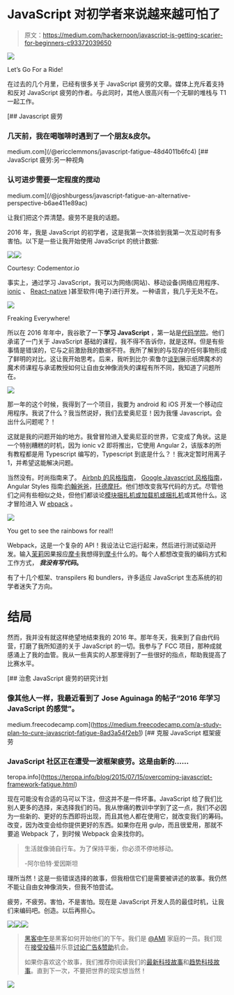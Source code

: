 # JavaScript 对初学者来说越来越可怕了

> 原文：<https://medium.com/hackernoon/javascript-is-getting-scarier-for-beginners-c93372039650>

![](img/435e1f31a3cc6a1c28527b5c5a3f93f2.png)

Let’s Go For a Ride!

在过去的几个月里，已经有很多关于 JavaScript 疲劳的文章。媒体上充斥着支持和反对 JavaScript 疲劳的作者。与此同时，其他人很高兴有一个无聊的堆栈与 T1 一起工作。

[](/@ericclemmons/javascript-fatigue-48d4011b6fc4) [## Javascript 疲劳

### 几天前，我在喝咖啡时遇到了一个朋友&皮尔。

medium.com](/@ericclemmons/javascript-fatigue-48d4011b6fc4) [](/@joshburgess/javascript-fatigue-an-alternative-perspective-b6ae411e89ac) [## JavaScript 疲劳:另一种视角

### 认可进步需要一定程度的搅动

medium.com](/@joshburgess/javascript-fatigue-an-alternative-perspective-b6ae411e89ac) 

让我们把这个弄清楚。疲劳不是我的话题。

2016 年，我是 JavaScript 的初学者，这是我第一次体验到我第一次互动时有多害怕。以下是一些让我开始使用 JavaScript 的统计数据:

![](img/80cff1d2525d305615339569b32c9729.png)![](img/6cc7aeaa054fcb7a4894fb72adb81a67.png)

Courtesy: Codementor.io

事实上，通过学习 JavaScript，我可以为网络(网站)、移动设备(网络应用程序、 [ionic](https://ionicframework.com/) 、 [React-native](https://facebook.github.io/react-native/) )甚至软件(电子)进行开发。一种语言，我几乎无处不在。

![](img/18342c89b1c653fe45f92127fb4d385d.png)

Freaking Everywhere!

所以在 2016 年年中，我谷歌了一下**学习 JavaScript** ，第一站是[代码学院](https://www.codecademy.com/learn/javascript)。他们承诺了一门关于 JavaScript 基础的课程，我不得不告诉你，就是这样。但是有些事情是错误的，它与之前激励我的数据不符。我所了解到的与现存的任何事物形成了鲜明的对比。这让我开始思考。后来，我听到比尔·索鲁尔[谈到](https://www.youtube.com/watch?v=XkbTPCHcCyI&feature=youtu.be&t=1398)展示纸牌魔术的魔术师课程与承诺教授如何让自由女神像消失的课程有所不同，我知道了问题所在。

![](img/bded9a4f398362509433d0e933d9bf36.png)

那一年的这个时候，我得到了一个项目，我要为 android 和 iOS 开发一个移动应用程序。我说了什么？我当然说好，我们去爱奥尼亚！因为我懂 Javascript。会出什么问题呢？！

这就是我的问题开始的地方。我曾冒险进入爱奥尼亚的世界，它变成了角状。这是一个特别糟糕的时机，因为 ionic v2 即将推出，它使用 Angular 2，该版本的所有教程都是用 Typescript 编写的，Typescript 到底是什么？！我决定暂时用离子 1，并希望这能解决问题。

当然没有。时尚指南来了。 [Airbnb 的风格指南](https://github.com/airbnb/javascript?utm_source=mybridge&utm_medium=blog&utm_campaign=read_more)， [Google Javascript 风格指南](https://google.github.io/styleguide/jsguide.html)，Angular Styles 指南:[约翰爸爸](https://github.com/johnpapa/angular-styleguide)，[托德摩托](https://github.com/toddmotto/angular-styleguide)。他们想改变我写代码的方式。尽管他们之间有些相似之处，但他们都谈论[模块捆扎机或加载机或捆扎机](https://medium.freecodecamp.com/javascript-modules-a-beginner-s-guide-783f7d7a5fcc)或其他什么。这才冒险进入 W [ebpack](https://webpack.github.io/) 。

![](img/5847408d2cd61c9d0b2f19f56d17e1b5.png)

You get to see the rainbows for real!!

Webpack，这是一个复杂的 API！我设法让它运行起来，然后进行测试驱动开发。输入[茉莉](https://webpack.github.io/)因果报应[摩卡](https://mochajs.org/)我想得到[摩卡](https://en.wikipedia.org/wiki/Moksha)什么的。每个人都想改变我的编码方式和工作方式， ***我没有写代码*。**

有了十几个框架、transpilers 和 bundlers，许多适应 JavaScript 生态系统的初学者迷失了方向。

# 结局

然而，我并没有就这样绝望地结束我的 2016 年。那年冬天，我来到了自由代码营，打磨了我所知道的关于 JavaScript 的一切。我参与了 FCC 项目，那种成就感涌上了我的血管。我从一些真实的人那里得到了一些很好的指点，帮助我提高了比赛水平。

[](https://medium.freecodecamp.com/a-study-plan-to-cure-javascript-fatigue-8ad3a54f2eb1) [## 治愈 JavaScript 疲劳的研究计划

### 像其他人一样，我最近看到了 Jose Aguinaga 的帖子“2016 年学习 JavaScript 的感觉”。

medium.freecodecamp.com](https://medium.freecodecamp.com/a-study-plan-to-cure-javascript-fatigue-8ad3a54f2eb1)  [## 克服 JavaScript 框架疲劳

### JavaScript 社区正在遭受一波框架疲劳。这是由新的……

teropa.info](https://teropa.info/blog/2015/07/15/overcoming-javascript-framework-fatigue.html) 

现在可能没有合适的马可以下注，但这并不是一件坏事。JavaScript 给了我们比别人更多的选择，来选择我们的马。我从惨痛的教训中学到了这一点，我们不必因为一些新的、更好的东西即将出现，而且其他人都在使用它，就改变我们的筹码。改变，因为改变会给你提供更好的东西。如果你在用 gulp，而且很爱用，那就不要追 Webpack 了，到时候 Webpack 会来找你的。

> 生活就像骑自行车。为了保持平衡，你必须不停地移动。
> 
> -阿尔伯特·爱因斯坦

理所当然！这是一些错误选择的故事，但我相信它们是需要被讲述的故事。我仍然不能让自由女神像消失，但我不怕尝试。

疲劳，不疲劳。害怕，不是害怕。现在是 JavaScript 开发人员的最佳时机，让我们来编码吧。创造。以后再担心。

[![](img/50ef4044ecd4e250b5d50f368b775d38.png)](http://bit.ly/HackernoonFB)[![](img/979d9a46439d5aebbdcdca574e21dc81.png)](https://goo.gl/k7XYbx)[![](img/2930ba6bd2c12218fdbbf7e02c8746ff.png)](https://goo.gl/4ofytp)

> [黑客中午](http://bit.ly/Hackernoon)是黑客如何开始他们的下午。我们是 [@AMI](http://bit.ly/atAMIatAMI) 家庭的一员。我们现在[接受投稿](http://bit.ly/hackernoonsubmission)并乐意[讨论广告&赞助](mailto:partners@amipublications.com)机会。
> 
> 如果你喜欢这个故事，我们推荐你阅读我们的[最新科技故事](http://bit.ly/hackernoonlatestt)和[趋势科技故事](https://hackernoon.com/trending)。直到下一次，不要把世界的现实想当然！

![](img/be0ca55ba73a573dce11effb2ee80d56.png)